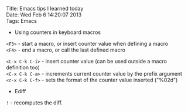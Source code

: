 Title: Emacs tips I learned today  
Date: Wed Feb  6 14:20:07 2013  
Tags: Emacs

* Using counters in keyboard macros

`<F3>` - start a macro, or insert counter value when defining a macro  
`<F4>` - end a macro, or call the last defined macro  

`<C-x C-k C-i>` - insert counter value (can be used outside a macro definition too)  
`<C-x C-k C-a>` - increments current counter value by the prefix argument  
`<c-x C-k C-f>` - sets the format of the counter value inserted ("%02d")

* Ediff

`!` - recomputes the diff.

